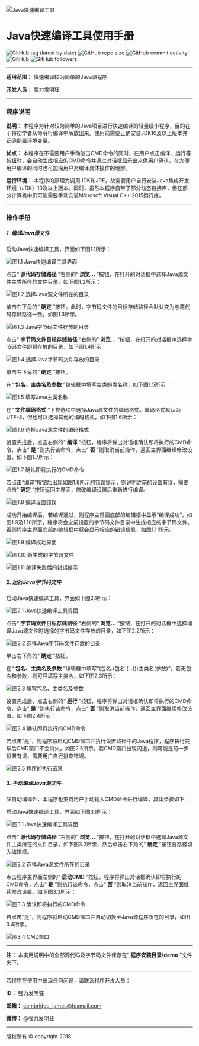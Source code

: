 ![Java快速编译工具](http://upload-images.jianshu.io/upload_images/13775732-a537d606fea4ddb0?imageMogr2/auto-orient/strip%7CimageView2/2/w/1240)
# Java快速编译工具使用手册
![GitHub tag (latest by date)](https://img.shields.io/github/v/tag/cambridgejames/JavaFastCompiler?color=red)
![GitHub repo size](https://img.shields.io/github/repo-size/cambridgejames/JavaFastCompiler?color=yellow)
![GitHub commit activity](https://img.shields.io/github/commit-activity/w/cambridgejames/JavaFastCompiler)
![GitHub](https://img.shields.io/github/license/cambridgejames/JavaFastCompiler)
![GitHub followers](https://img.shields.io/github/followers/cambridgejames?label=Follow&style=social)

---
**适用范围：** 快速编译较为简单的Java源程序

**开发人员：** 强力发明狂

---

### 程序说明

**说明：** 本程序为针对较为简单的Java项目进行快速编译的轻量级小程序，目的在于将初学者从命令行编译中解放出来。使用前需要正确安装JDK10及以上版本并正确配置环境变量。

**优点：** 本程序在不需要用户手动敲击CMD命令的同时，在用户点击编译、运行等按钮时，会自动生成相应的CMD命令并通过对话框显示出来供用户确认，在方便用户编译的同时也可加深用户对编译具体操作的理解。

**运行环境：** 本程序的原理为调用JDK和JRE，故需要用户自行安装Java集成开发环境（JDK）10及以上版本。同时，虽然本程序自带了部分动态链接库，但在部分计算机中仍可能需要手动安装Microsoft Visual C++ 2015运行库。

---

### 操作手册

##### 1. 编译Java源文件

启动Java快速编译工具，界面如下图1.1所示：

![图1.1 Java快速编译工具界面](http://upload-images.jianshu.io/upload_images/13775732-76f32e1778532c75?imageMogr2/auto-orient/strip%7CimageView2/2/w/1240)

点击“ **源代码存储路径** ”右侧的“ **浏览…** ”按钮，在打开的对话框中选择Java源文件主类所在的文件目录，如下图1.2所示：

![图1.2 选择Java源文件所在的目录](http://upload-images.jianshu.io/upload_images/13775732-80e406979b9b9c40?imageMogr2/auto-orient/strip%7CimageView2/2/w/1240)

单击右下角的“ **确定** ”按钮。此时，字节码文件的目标存储路径会默认变为与源代码存储路径一致，如图1.3所示。

![图1.3 Java字节码文件存放的目录](http://upload-images.jianshu.io/upload_images/13775732-bf46401bc05a745c?imageMogr2/auto-orient/strip%7CimageView2/2/w/1240)

点击“ **字节码文件目标存储路径** ”右侧的“ **浏览…** ”按钮，在打开的对话框中选择字节码文件即将存放的目录，如下图1.4所示：

![图1.4 选择Java字节码文件存放的目录](http://upload-images.jianshu.io/upload_images/13775732-1158277dadf2a1c8?imageMogr2/auto-orient/strip%7CimageView2/2/w/1240)

单击右下角的“ **确定** ”按钮。

在“ **包名、主类名及参数** ”编辑框中填写主类的类名称，如下图1.5所示：

![图1.5 填写Java主类名称](http://upload-images.jianshu.io/upload_images/13775732-d1732ab4530696bf?imageMogr2/auto-orient/strip%7CimageView2/2/w/1240)

在“ **文件编码格式** ”下拉选项中选择Java源文件的编码格式。编码格式默认为UTF-8，但也可以选择其他的编码格式，如下图1.6所示：

![图1.6 选择Java源文件的编码格式](http://upload-images.jianshu.io/upload_images/13775732-3aad6869f94d37f5?imageMogr2/auto-orient/strip%7CimageView2/2/w/1240)

设置完成后，点击右侧的“ **编译** ”按钮，程序将弹出对话框确认即将执行的CMD命令，点击“ **是** ”则执行该命令，点击“ **否** ”则取消当前操作，返回主界面继续修改设置，如下图1.7所示：

![图1.7 确认即将执行的CMD命令](http://upload-images.jianshu.io/upload_images/13775732-31bb42ec357233ca?imageMogr2/auto-orient/strip%7CimageView2/2/w/1240)

若点击“编译”按钮后出现如图1.8所示的错误提示，则说明之前的设置有误，需要点击“ **确定** ”按钮返回主界面，修改编译设置后重新进行编译。

![图1.8 编译设置错误](http://upload-images.jianshu.io/upload_images/13775732-25824d39263c40fd?imageMogr2/auto-orient/strip%7CimageView2/2/w/1240)

成功开始编译后，若编译通过，则程序主界面底部的编辑框中显示“编译成功”，如图1.9及1.10所示，程序将会之前设置的字节码文件目录中生成相应的字节码文件。否则程序主界面底部的编辑框中将会显示相应的错误信息，如图1.11所示。

![图1.9 编译成功界面](http://upload-images.jianshu.io/upload_images/13775732-a3bfe6e5549594d5?imageMogr2/auto-orient/strip%7CimageView2/2/w/1240)

![图1.10 新生成的字节码文件](http://upload-images.jianshu.io/upload_images/13775732-1b826a19d3932327?imageMogr2/auto-orient/strip%7CimageView2/2/w/1240)

![图1.11 编译失败后的错误提示](http://upload-images.jianshu.io/upload_images/13775732-b025cd0c5fe020e9?imageMogr2/auto-orient/strip%7CimageView2/2/w/1240)

##### 2. 运行Java字节码文件

启动Java快速编译工具，界面如下图2.1所示：

![图2.1 Java快速编译工具界面](http://upload-images.jianshu.io/upload_images/13775732-b6a648b44563665e?imageMogr2/auto-orient/strip%7CimageView2/2/w/1240)

点击“ **字节码文件目标存储路径** ”右侧的“ **浏览…** ”按钮，在打开的对话框中选择编译Java源文件时选择的字节码文件存放的目录，如下图2.2所示：

![图2.2 选择Java字节码文件存放的目录](http://upload-images.jianshu.io/upload_images/13775732-5ce3975d7a793188?imageMogr2/auto-orient/strip%7CimageView2/2/w/1240)

单击右下角的“ **确定** ”按钮。

在“ **包名、主类名及参数** ”编辑框中填写“(包名.(包名.(...)))主类名(参数)”。若无包名和参数，则可只填写主类名，如下图2.3所示：

![图2.3 填写包名、主类名及参数](http://upload-images.jianshu.io/upload_images/13775732-add2096a8e377e75?imageMogr2/auto-orient/strip%7CimageView2/2/w/1240)

设置完成后，点击右侧的“ **运行** ”按钮，程序将弹出对话框确认即将执行的CMD命令，点击“ **是** ”则执行该命令，点击“ **否** ”则取消当前操作，返回主界面继续修改设置，如下图2.4所示：

![图2.4 确认即将执行的CMD命令](http://upload-images.jianshu.io/upload_images/13775732-322bb3d241b6e508?imageMogr2/auto-orient/strip%7CimageView2/2/w/1240)

若点击“是”，则程序将启动CMD窗口并执行设置路径中的Java程序，程序执行完毕后CMD窗口不会消失，如图2.5所示。若CMD窗口出现闪退，则可能是前一步设置有误，需要用户自行排查错误。

![图2.5 程序的执行结果](http://upload-images.jianshu.io/upload_images/13775732-d17d75dd2d88d4ea?imageMogr2/auto-orient/strip%7CimageView2/2/w/1240)

##### 3. 手动编译Java源文件

除自动编译外，本程序也支持用户手动输入CMD命令进行编译，具体步骤如下：

启动Java快速编译工具，界面如下图3.1所示：

![图3.1 Java快速编译工具界面](http://upload-images.jianshu.io/upload_images/13775732-febf650bcab6b2fb?imageMogr2/auto-orient/strip%7CimageView2/2/w/1240)

点击“ **源代码存储路径** ”右侧的“ **浏览…** ”按钮，在打开的对话框中选择Java源文件主类所在的文件目录，如下图3.2所示，然后单击右下角的“ **确定** ”按钮将路径填入编辑框。

![图3.2 选择Java源文件所在的目录](http://upload-images.jianshu.io/upload_images/13775732-f787a39f64752325?imageMogr2/auto-orient/strip%7CimageView2/2/w/1240)

点击程序主界面左侧的“ **启动CMD** ”按钮，程序将弹出对话框确认即将执行的CMD命令，点击“ **是** ”则执行该命令，点击“ **否** ”则取消当前操作，返回主界面继续修改设置，如下图3.3所示：

![图3.3 确认即将执行的CMD命令](http://upload-images.jianshu.io/upload_images/13775732-9e5f0d6066084656?imageMogr2/auto-orient/strip%7CimageView2/2/w/1240)

若点击“是”，则程序将启动CMD窗口并自动切换至Java源程序所在的目录，如图3.4所示。

![图3.4 CMD窗口](http://upload-images.jianshu.io/upload_images/13775732-5fcbc38e64033d1a?imageMogr2/auto-orient/strip%7CimageView2/2/w/1240)

---
**注：** 本实用说明中的全部源代码及字节码文件保存在“ **程序安装目录\demo** ”文件夹下。

---
若程序在使用中出现任何问题，请联系程序开发人员：

**ID：** 强力发明狂

**邮箱：** cambridge_james@foxmail.com

**微博：** @强力发明狂

---
版权所有 &copy; copyright 2018
